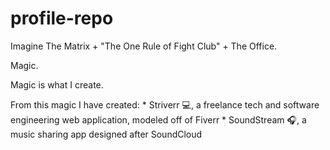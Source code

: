 # profile-repo

Imagine The Matrix + "The One Rule of Fight Club" + The Office.

Magic.

Magic is what I create.

From this magic I have created:
    * Striverr :computer:, a freelance tech and software engineering web application, modeled off of Fiverr
    * SoundStream :headphones:, a music sharing app designed after SoundCloud 


